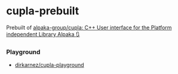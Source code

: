 cupla-prebuilt
==============
Prebuilt of [alpaka-group/cupla: C++ User interface for the Platform independent Library Alpaka :arrows_clockwise:](https://github.com/alpaka-group/cupla)

### Playground
- [dirkarnez/cupla-playground](https://github.com/dirkarnez/cupla-playground)